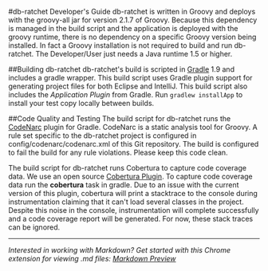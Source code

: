 #db-ratchet Developer's Guide
db-ratchet is written in Groovy and deploys with the groovy-all jar for version 2.1.7 of Groovy. Because this dependency is managed in the build script and 
the application is deployed with the groovy runtime, there is no dependency on a specific Groovy version being installed. In fact a Groovy installation is
not required to build and run db-ratchet. The Developer/User just needs a Java runtime 1.5 or higher.

##Building db-ratchet
db-ratchet's build is scripted in [Gradle](http://www.gradle.org/) 1.9 and includes a gradle wrapper. This build script uses Gradle plugin support for 
generating project files for both Eclipse and IntelliJ. This build script also includes the *Application Plugin* from Gradle. Run `gradlew installApp` 
to install your test copy locally between builds.

##Code Quality and Testing
The build script for db-ratchet runs the [CodeNarc](http://www.gradle.org/docs/current/userguide/codenarc_plugin.html) plugin for Gradle. CodeNarc is a static
analysis tool for Groovy. A rule set specific to the db-ratchet project is configured in config/codenarc/codenarc.xml of this Git repository. The build 
is configured to fail the build for any rule violations. Please keep this code clean.

The build script for db-ratchet runs Cobertura to capture code coverage data. We use an open source 
[Cobertura Plugin](https://github.com/stevesaliman/gradle-cobertura-plugin). To capture code coverage data run the **cobertura** task in gradle. Due to an issue with
the current version of this plugin, cobertura will print a stacktrace to the console during instrumentation claiming that it can't load several classes in the project.
Despite this noise in the console, instrumentation will complete successfully and a code coverage report will be generated. For now, these stack traces can be ignored.

---
*Interested in working with Markdown? Get started with this Chrome extension for viewing .md files: [Markdown Preview](https://chrome.google.com/webstore/detail/markdown-preview/jmchmkecamhbiokiopfpnfgbidieafmd)*
